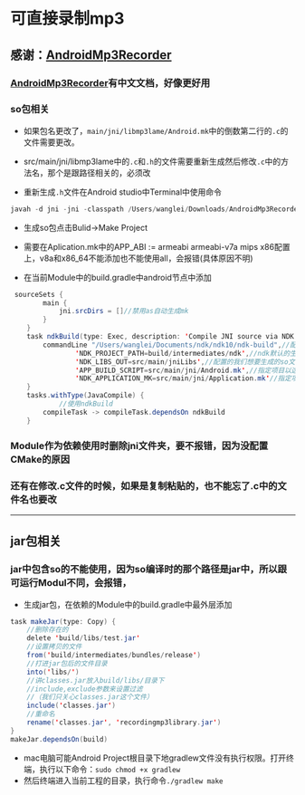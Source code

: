 # 可直接录制mp3
## 感谢：[AndroidMp3Recorder](https://github.com/telescreen/AndroidMp3Recorder)
### [AndroidMp3Recorder](https://github.com/telescreen/AndroidMp3Recorder)有中文文档，好像更好用



### so包相关

* 如果包名更改了，```main/jni/libmp3lame/Android.mk```中的倒数第二行的```.c```的文件需要更改。

* src/main/jni/libmp3lame中的```.c```和```.h```的文件需要重新生成然后修改```.c```中的方法名，那个是跟路径相关的，必须改

* 重新生成```.h```文件在Android studio中Terminal中使用命令
```java
javah -d jni -jni -classpath /Users/wanglei/Downloads/AndroidMp3Recorder-master2/recordingmp3library/build/intermediates/classes/debug com.myUtil.recordingmp3library.SimpleLame
```

* 生成so包点击Bulid->Make Project

* 需要在Aplication.mk中的APP_ABI := armeabi armeabi-v7a mips x86配置上，v8a和x86_64不能添加也不能使用all，会报错(具体原因不明)

* 在当前Module中的build.gradle中android节点中添加
```java
 sourceSets {
        main {
            jni.srcDirs = []//禁用as自动生成mk
        }
    }
    task ndkBuild(type: Exec, description: 'Compile JNI source via NDK') {
        commandLine "/Users/wanglei/Documents/ndk/ndk10/ndk-build",//配置ndk的路径
                'NDK_PROJECT_PATH=build/intermediates/ndk',//ndk默认的生成so的文件
                'NDK_LIBS_OUT=src/main/jniLibs',//配置的我们想要生成的so文件所在的位置
                'APP_BUILD_SCRIPT=src/main/jni/Android.mk',//指定项目以这个mk的方式
                'NDK_APPLICATION_MK=src/main/jni/Application.mk'//指定项目以这个mk的方式
    }
    tasks.withType(JavaCompile) {
            //使用ndkBuild
        compileTask -> compileTask.dependsOn ndkBuild
    }
```
### Module作为依赖使用时删除jni文件夹，要不报错，因为没配置CMake的原因
### 还有在修改.c文件的时候，如果是复制粘贴的，也不能忘了.c中的文件名也要改


----------------------------------------------------------------------------------------------------

## jar包相关

### jar中包含so的不能使用，因为so编译时的那个路径是jar中，所以跟可运行Modul不同，会报错，
* 生成jar包，在依赖的Module中的build.gradle中最外层添加
```java
task makeJar(type: Copy) {
    //删除存在的
    delete 'build/libs/test.jar'
    //设置拷贝的文件
    from('build/intermediates/bundles/release')
    //打进jar包后的文件目录
    into('libs/')
    //讲classes.jar放入build/libs/目录下
    //include,exclude参数来设置过滤
    //（我们只关心classes.jar这个文件）
    include('classes.jar')
    //重命名
    rename('classes.jar', 'recordingmp3library.jar')
}
makeJar.dependsOn(build)
```
* mac电脑可能Android Project根目录下地gradlew文件没有执行权限。打开终端，执行以下命令：```sudo chmod +x gradlew```
* 然后终端进入当前工程的目录，执行命令```./gradlew make```








